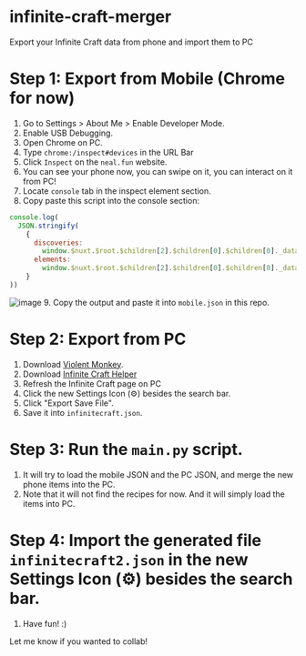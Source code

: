 # infinite-craft-merger
Export your Infinite Craft data from phone and import them to PC


# Step 1: Export from Mobile (Chrome for now)
1. Go to Settings > About Me > Enable Developer Mode.
2. Enable USB Debugging.
3. Open Chrome on PC.
4. Type `chrome:/inspect#devices` in the URL Bar
5. Click `Inspect` on the `neal.fun` website.
6. You can see your phone now, you can swipe on it, you can interact on it from PC!
7. Locate `console` tab in the inspect element section.
8. Copy paste this script into the console section:
```javascript
console.log(
  JSON.stringify(
    {
      discoveries:
        window.$nuxt.$root.$children[2].$children[0].$children[0]._data.discoveries,
      elements:
        window.$nuxt.$root.$children[2].$children[0].$children[0]._data.elements
    }
))
```
![image](https://github.com/aezexa/infinite-craft-merger/assets/59202286/24fd13f0-f34f-4f8a-a138-0566d738b3a4)
9. Copy the output and paste it into `mobile.json` in this repo.

# Step 2: Export from PC
1. Download [Violent Monkey](https://violentmonkey.github.io/get-it/).
2. Download [Infinite Craft Helper](https://github.com/Mikarific/InfiniteCraftHelper/raw/main/dist/InfiniteCraftHelper.user.js)
3. Refresh the Infinite Craft page on PC
4. Click the new Settings Icon (⚙️) besides the search bar.
5. Click "Export Save File".
6. Save it into `infinitecraft.json`.

# Step 3: Run the `main.py` script.
1. It will try to load the mobile JSON and the PC JSON, and merge the new phone items into the PC.
2. Note that it will not find the recipes for now. And it will simply load the items into PC.

# Step 4: Import the generated file `infinitecraft2.json` in the new Settings Icon (⚙️) besides the search bar.
1. Have fun! :)


Let me know if you wanted to collab!

